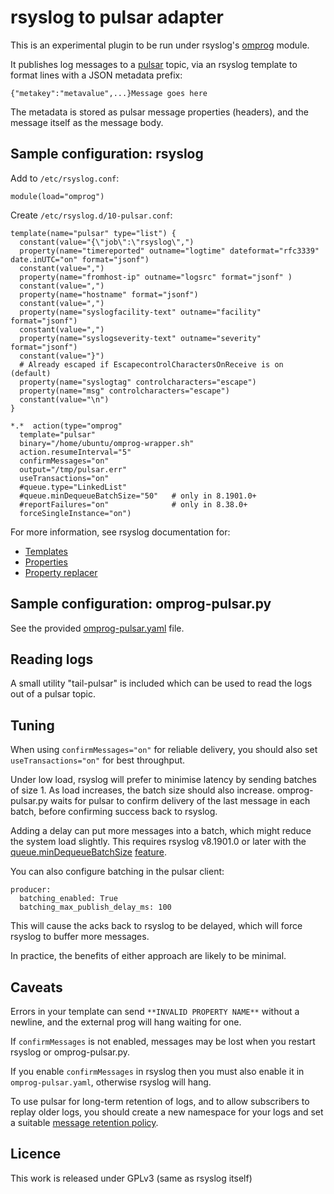# rsyslog to pulsar adapter

This is an experimental plugin to be run under rsyslog's
[omprog](https://www.rsyslog.com/doc/v8-stable/configuration/modules/omprog.html)
module.

It publishes log messages to a [pulsar](https://pulsar.apache.org/) topic,
via an rsyslog template to format lines with a JSON metadata prefix:

```
{"metakey":"metavalue",...}Message goes here
```

The metadata is stored as pulsar message properties (headers), and the
message itself as the message body.

## Sample configuration: rsyslog

Add to `/etc/rsyslog.conf`:

```
module(load="omprog")
```

Create `/etc/rsyslog.d/10-pulsar.conf`:

```
template(name="pulsar" type="list") {
  constant(value="{\"job\":\"rsyslog\",")
  property(name="timereported" outname="logtime" dateformat="rfc3339" date.inUTC="on" format="jsonf")
  constant(value=",")
  property(name="fromhost-ip" outname="logsrc" format="jsonf" )
  constant(value=",")
  property(name="hostname" format="jsonf")
  constant(value=",")
  property(name="syslogfacility-text" outname="facility" format="jsonf")
  constant(value=",")
  property(name="syslogseverity-text" outname="severity" format="jsonf")
  constant(value="}")
  # Already escaped if EscapecontrolCharactersOnReceive is on (default)
  property(name="syslogtag" controlcharacters="escape")
  property(name="msg" controlcharacters="escape")
  constant(value="\n")
}

*.*  action(type="omprog"
  template="pulsar"
  binary="/home/ubuntu/omprog-wrapper.sh"
  action.resumeInterval="5"
  confirmMessages="on"
  output="/tmp/pulsar.err"
  useTransactions="on"
  #queue.type="LinkedList"
  #queue.minDequeueBatchSize="50"   # only in 8.1901.0+
  #reportFailures="on"              # only in 8.38.0+
  forceSingleInstance="on")
```

For more information, see rsyslog documentation for:

* [Templates](https://www.rsyslog.com/doc/v8-stable/configuration/templates.html)
* [Properties](https://www.rsyslog.com/doc/master/configuration/properties.html)
* [Property replacer](https://www.rsyslog.com/doc/master/configuration/property_replacer.html)

## Sample configuration: omprog-pulsar.py

See the provided [omprog-pulsar.yaml](omprog-pulsar.yaml) file.

## Reading logs

A small utility "tail-pulsar" is included which can be used to read the logs out
of a pulsar topic.

## Tuning

When using `confirmMessages="on"` for reliable delivery, you should also set
`useTransactions="on"` for best throughput.

Under low load, rsyslog will prefer to minimise latency by sending batches
of size 1.  As load increases, the batch size should also increase.
omprog-pulsar.py waits for pulsar to confirm delivery of the last message in
each batch, before confirming success back to rsyslog.

Adding a delay can put more messages into a batch, which might reduce the
system load slightly.  This requires rsyslog v8.1901.0 or later with the
[queue.minDequeueBatchSize](https://www.rsyslog.com/doc/master/rainerscript/queue_parameters.html#queue-mindequeuebatchsize)
[feature](https://github.com/rsyslog/rsyslog/issues/495).

You can also configure batching in the pulsar client:

```
producer:
  batching_enabled: True
  batching_max_publish_delay_ms: 100
```

This will cause the acks back to rsyslog to be delayed, which will force
rsyslog to buffer more messages.

In practice, the benefits of either approach are likely to be minimal.

## Caveats

Errors in your template can send `**INVALID PROPERTY NAME**` without a
newline, and the external prog will hang waiting for one.

If `confirmMessages` is not enabled, messages may be lost when you restart
rsyslog or omprog-pulsar.py.

If you enable `confirmMessages` in rsyslog then you must also enable it in
`omprog-pulsar.yaml`, otherwise rsyslog will hang.

To use pulsar for long-term retention of logs, and to allow subscribers to
replay older logs, you should create a new namespace for your logs and
set a suitable
[message retention policy](https://pulsar.apache.org/docs/en/cookbooks-retention-expiry/).

## Licence

This work is released under GPLv3 (same as rsyslog itself)
